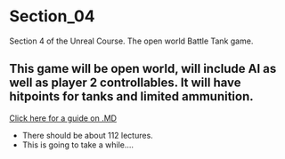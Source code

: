 # Section_04
Section 4 of the Unreal Course. The open world Battle Tank game. 

## This game will be open world, will include AI as well as player 2 controllables. It will have hitpoints for tanks and limited ammunition. 

[Click here for a guide on .MD](https://github.com/adam-p/markdown-here/wiki/Markdown-Cheatsheet)

* There should be about 112 lectures.
* This is going to take a while....
